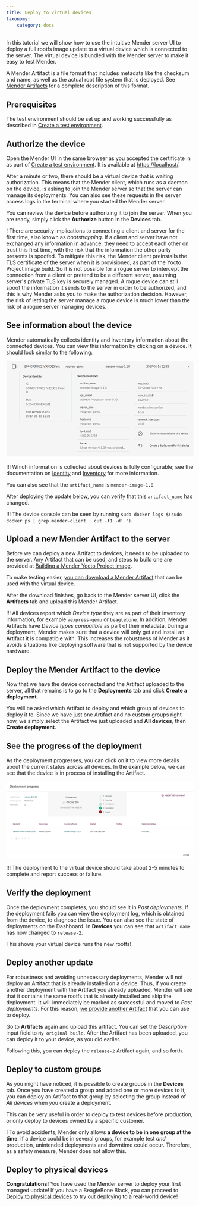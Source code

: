 ```yaml
---
title: Deploy to virtual devices
taxonomy:
    category: docs
---
```


In this tutorial we will show how to use the intuitive Mender server UI
to deploy a full rootfs image update to a virtual device which is
connected to the server. The virtual device is bundled with the
Mender server to make it easy to test Mender.

A Mender Artifact is a file format that includes metadata like the
checksum and name, as well as the actual root file system that is
deployed. See [Mender Artifacts](../../architecture/mender-artifacts) for
a complete description of this format.


## Prerequisites

The test environment should be set up and working successfully
as described in [Create a test environment](../create-a-test-environment).


## Authorize the device

Open the Mender UI in the same browser as you accepted the certificate
in as part of [Create a test environment](../create-a-test-environment).
It is available at [https://localhost/](https://localhost/?target=_blank).

After a minute or two, there should be a virtual device that is waiting authorization.
This means that the Mender client, which runs as a daemon on the device,
is asking to join the Mender server so that the server can manage
its deployments. You can also see these requests
in the server access logs in the terminal where you started the
Mender server.

You can review the device before authorizing it to join the server.
When you are ready, simply click the **Authorize** button
in the **Devices** tab.

! There are security implications to connecting a client and server for the first time, also known as *bootstrapping*. If a client and server have not exchanged any information in advance, they need to accept each other on trust this first time, with the risk that the information the other party presents is spoofed. To mitigate this risk, the Mender client preinstalls the TLS certificate of the server when it is provisioned, as part of the Yocto Project image build. So it is not possible for a rogue server to intercept the connection from a client or pretend to be a different server, assuming server's private TLS key is securely managed. A rogue device can still spoof the information it sends to the server in order to be authorized, and this is why Mender asks you to make the authorization decision. However, the risk of letting the server manage a rogue device is much lower than the risk of a rogue server managing devices.


## See information about the device

Mender automatically collects identity and inventory information
about the connected devices. You can view this information by
clicking on a device. It should look similar to the following:

![Mender UI - Device information](device_information_1_1_0.png)


!!! Which information is collected about devices is fully configurable; see the documentation on [Identity](../../client-configuration/identity) and [Inventory](../../client-configuration/inventory) for more information.

You can also see that the `artifact_name` is `mender-image-1.0`.

After deploying the update below, you can verify that this `artifact_name` has changed.

!!! The device console can be seen by running `sudo docker logs $(sudo docker ps | grep mender-client | cut -f1 -d' ')`.


## Upload a new Mender Artifact to the server

Before we can deploy a new Artifact to devices, it needs
to be uploaded to the server. Any Artifact that
can be used, and steps to build one are provided at
[Building a Mender Yocto Project image](../../artifacts/building-mender-yocto-image).

To make testing easier, [you can download a Mender Artifact][autoupdate_vexpress_release_2_x.x.x.mender] that can be used with the virtual device.

[autoupdate_vexpress_release_2_x.x.x.mender]: https://d1b0l86ne08fsf.cloudfront.net/master/vexpress-qemu/vexpress_release_2_master.mender

After the download finishes, go back to the Mender server UI,
click the **Artifacts** tab and upload this Mender Artifact.

!!! All devices report which *Device type* they are as part of their inventory information, for example `vexpress-qemu` or `beaglebone`. In addition, Mender Artifacts have *Device types compatible* as part of their metadata. During a deployment, Mender makes sure that a device will only get and install an Artifact it is compatible with. This increases the robustness of Mender as it avoids situations like deploying software that is not supported by the device hardware.


## Deploy the Mender Artifact to the device

Now that we have the device connected and the Artifact
uploaded to the server, all that remains is to go to the
**Deployments** tab and click **Create a deployment**.

You will be asked which Artifact to deploy and which
group of devices to deploy it to. Since we have just
one Artifact and no custom groups right now, we simply select
the Artifact we just uploaded and **All devices**, then
**Create deployment**.


## See the progress of the deployment

As the deployment progresses, you can click on it to view more details about the current status across all devices.
In the example below, we can see that the device is in process of installing the Artifact.

![Mender UI - Deployment progress](deployment_report_1_1_0.png)

!!! The deployment to the virtual device should take about 2-5 minutes to complete and report success or failure.


## Verify the deployment

Once the deployment completes, you should see it in *Past deployments*.
If the deployment fails you can view the deployment log,
which is obtained from the device, to diagnose the issue.
You can also see the state of deployments on the Dashboard.
In **Devices** you can see that `artifact_name` has now changed to `release-2`.

This shows your virtual device runs the new rootfs!


## Deploy another update

For robustness and avoiding unnecessary deployments, Mender will not deploy an
Artifact that is already installed on a device.  Thus, if you create another
deployment with the Artifact you already uploaded, Mender will see that it
contains the same rootfs that is already installed and skip the deployment. It
will immediately be marked as successful and moved to *Past deployments*.  For
this reason, [we provide another
Artifact][autoupdate_vexpress_release_1_x.x.x.mender] that you can use to
deploy.

[autoupdate_vexpress_release_1_x.x.x.mender]: https://d1b0l86ne08fsf.cloudfront.net/master/vexpress-qemu/vexpress_release_1_master.mender

Go to **Artifacts** again and upload this artifact. You can set
the *Description* input field to `My original build`.
After the Artifact has been uploaded, you can deploy it to your device,
as you did earlier.

Following this, you can deploy the `release-2` Artifact again, and so forth.


## Deploy to custom groups

As you might have noticed, it is possible to create
groups in the **Devices** tab. Once you have created a
group and added one or more devices to it, you can deploy
an Artifact to that group by selecting the group instead
of *All devices* when you create a deployment.

This can be very useful in order to deploy to test devices
before production, or only deploy to devices owned by a specific customer.

! To avoid accidents, Mender only allows **a device to be in one group at the time**. If a device could be in several groups, for example test *and* production, unintended deployments and downtime could occur. Therefore, as a safety measure, Mender does not allow this.


## Deploy to physical devices

**Congratulations!** You have used the Mender server to deploy your first managed update!
If you have a BeagleBone Black, you can proceed to
[Deploy to physical devices](../deploy-to-physical-devices) to try out deploying to a
real-world device!
